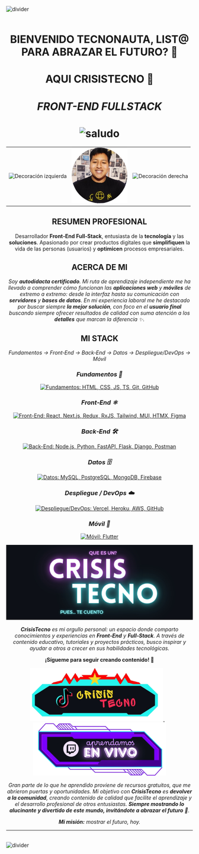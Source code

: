 <img src="https://user-images.githubusercontent.com/73097560/115834477-dbab4500-a447-11eb-908a-139a6edaec5c.gif" alt="divider" /><br><br>

<h1 align="center"><b>BIENVENIDO TECNONAUTA, LIST@ PARA ABRAZAR EL FUTURO? 🚀</b></h1>
<h1 align="center"><b>AQUI CRISISTECNO 👋</b></h1>
<h1 align="center"> <i><b>FRONT-END FULLSTACK</b></i> </h1>
<h1 align="center">
  <img src="https://media.giphy.com/media/hvRJCLFzcasrR4ia7z/giphy.gif" width="35" alt="saludo" />
</h1>

<!-- Avatar centrado con decoraciones laterales -->
<table align="center">
  <tr>
    <td align="center" valign="middle">
      <img
        src="https://camo.githubusercontent.com/6f7b76611449b965092aee7c4bf135e656f4e9416189c0b84020fd9853cd1f93/68747470733a2f2f6d656469612e67697068792e636f6d2f6d656469612f54456e586b637348725034596564436868412f67697068792e676966"
        alt="Decoración izquierda"
        width="80"
      />
    </td>
    <td align="center" valign="middle">
      <img src="./assets/eseCristhian.png" alt="Foto principal" width="150" />
    </td>
    <td align="center" valign="middle">
      <img
        src="https://camo.githubusercontent.com/6f7b76611449b965092aee7c4bf135e656f4e9416189c0b84020fd9853cd1f93/68747470733a2f2f6d656469612e67697068792e636f6d2f6d656469612f54456e586b637348725034596564436868412f67697068792e676966"
        alt="Decoración derecha"
        width="80"
      />
    </td>
  </tr>
</table>


<h2 align="center">RESUMEN PROFESIONAL</h2>

<p align="center">
  Desarrollador <strong>Front‑End Full‑Stack</strong>, entusiasta de la <strong>tecnología</strong> y las <strong>soluciones</strong>.
  Apasionado por crear productos digitales que <strong>simplifiquen</strong> la vida de las personas (usuarios) y
  <strong>optimicen</strong> procesos empresariales.
</p>

<!-- Sobre mí -->
<h2 align="center">ACERCA DE MI</h2>
<p align="center">
  <em>
    Soy <strong>autodidacta certificado</strong>. Mi ruta de aprendizaje independiente me ha llevado a comprender cómo funcionan las
    <strong>aplicaciones web</strong> y <strong>móviles</strong> de extremo a extremo: desde la interfaz hasta su comunicación con
    <strong>servidores</strong> y <strong>bases de datos</strong>. En mi experiencia laboral me he destacado por buscar siempre
    <strong>la mejor solución</strong>, con foco en el <strong>usuario final</strong> buscando siempre ofrecer resultados de calidad con suma atención a los <strong>detalles</strong> que marcan la diferencia ✨.
  </em>
</p>

<!--stack-->
<h2 align="center">MI STACK</h2>
<p align="center"><em>
  Fundamentos → Front‑End → Back‑End → Datos → Despliegue/DevOps → Móvil
</em></p>

<h3 align="center"><em>Fundamentos 🌱</em></h3>
<p align="center">
  <a href="https://skillicons.dev" aria-label="Fundamentos">
    <img src="https://skillicons.dev/icons?i=html,css,js,ts,python,java,git" alt="Fundamentos: HTML, CSS, JS, TS, Git, GitHub" />
  </a>
</p>

<h3 align="center"><em>Front‑End ⚛️</em></h3>
<p align="center">
  <a href="https://skillicons.dev" aria-label="Front-End">
    <img src="https://skillicons.dev/icons?i=figma,astro,rxjs,react,redux" alt="Front-End: React, Next.js, Redux, RxJS, Tailwind, MUI, HTMX, Figma" />
  </a>
</p>

<h3 align="center"><em>Back‑End 🛠️</em></h3>
<p align="center">
  <a href="https://skillicons.dev" aria-label="Back-End">
    <img src="https://skillicons.dev/icons?i=nextjs,fastapi,flask,django,postman" alt="Back-End: Node.js, Python, FastAPI, Flask, Django, Postman" />
  </a>
</p>

<h3 align="center"><em>Datos 🗄️</em></h3>
<p align="center">
  <a href="https://skillicons.dev" aria-label="Bases de datos">
    <img src="https://skillicons.dev/icons?i=mysql,postgresql,mongodb,firebase" alt="Datos: MySQL, PostgreSQL, MongoDB, Firebase" />
  </a>
</p>

<h3 align="center"><em>Despliegue / DevOps ☁️</em></h3>
<p align="center">
  <a href="https://skillicons.dev" aria-label="Despliegue y DevOps">
    <img src="https://skillicons.dev/icons?i=docker,vercel,heroku,aws,github" alt="Despliegue/DevOps: Vercel, Heroku, AWS, GitHub" />
  </a>
</p>

<h3 align="center"><em>Móvil 📱</em></h3>
<p align="center">
  <a href="https://skillicons.dev" aria-label="Móvil">
    <img src="https://skillicons.dev/icons?i=flutter,androidstudio,react" alt="Móvil: Flutter" />
  </a>
</p>


<p align="center">
  <img src="./assets/back_ct.jpg" alt="CrisisTecno banner" width="800" />
</p>

<!-- Aportes y propósito -->
<p align="center">
  <em>
    <strong>CrisisTecno</strong> es mi orgullo personal: un espacio donde comparto conocimientos y experiencias en
    <strong>Front‑End</strong> y <strong>Full‑Stack</strong>. A través de contenido educativo, tutoriales y proyectos prácticos,
    busco inspirar y ayudar a otros a crecer en sus habilidades tecnológicas.
  </em>
</p>

<p align="center">
  <strong>¡Sígueme para seguir creando contenido! 👊</strong>
</p>

<!-- Botones de redes -->
<p align="center">
  <a href="https://www.tiktok.com/@CrisisTecno" aria-label="TikTok CrisisTecno">
    <img src="./assets/btns/tiktok.png" alt="Contenido en TikTok" width="360" />
  </a>
  &nbsp;&nbsp;&nbsp;
  <a href="https://www.twitch.tv/crisistecno" aria-label="Twitch CrisisTecno">
    <img src="./assets/btns/twich.png" alt="Directos en Twitch" width="360" />
  </a>
</p>

<p align="center">
  <em>
    Gran parte de lo que he aprendido proviene de recursos gratuitos, que me abrieron puertas y oportunidades.
    Mi objetivo con <strong>CrisisTecno</strong> es <strong>devolver a la comunidad</strong>, creando contenido de calidad que facilite el
    aprendizaje y el desarrollo profesional de otros entusiastas. <strong>Siempre mostrando lo alucinante y divertido de este mundo,
    invitándote a abrazar el futuro</strong> 🌟.
  </em>
</p>

<p align="center">
  <em><strong>Mi misión:</strong> mostrar el futuro, hoy.</em>
</p>

<hr />


<br />

<img src="https://user-images.githubusercontent.com/73097560/115834477-dbab4500-a447-11eb-908a-139a6edaec5c.gif" alt="divider" />
